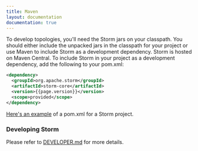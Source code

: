 ```yaml
---
title: Maven
layout: documentation
documentation: true
---
```

To develop topologies, you'll need the Storm jars on your classpath. You should either include the unpacked jars in the classpath for your project or use Maven to include Storm as a development dependency. Storm is hosted on Maven Central. To include Storm in your project as a development dependency, add the following to your pom.xml:


```xml
<dependency>
  <groupId>org.apache.storm</groupId>
  <artifactId>storm-core</artifactId>
  <version>{{page.version}}</version>
  <scope>provided</scope>
</dependency>
```

[Here's an example]({{page.git-blob-base}}/examples/storm-starter/pom.xml) of a pom.xml for a Storm project.

### Developing Storm

Please refer to [DEVELOPER.md]({{page.git-blob-base}}/DEVELOPER.md) for more details.
